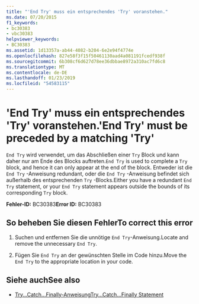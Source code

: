 ```yaml
---
title: "'End Try' muss ein entsprechendes 'Try' voranstehen."
ms.date: 07/20/2015
f1_keywords:
- bc30383
- vbc30383
helpviewer_keywords:
- BC30383
ms.assetid: 1d13357a-ab44-4082-b204-6e2e94f4774e
ms.openlocfilehash: 827e58f3f15f50461130aad4a081191fcedf938f
ms.sourcegitcommit: 6b308cf6d627d78ee36dbbae8972a310ac7fd6c8
ms.translationtype: MT
ms.contentlocale: de-DE
ms.lasthandoff: 01/23/2019
ms.locfileid: "54583115"
---
```

# <a name="end-try-must-be-preceded-by-a-matching-try"></a><span data-ttu-id="3143d-102">'End Try' muss ein entsprechendes 'Try' voranstehen.</span><span class="sxs-lookup"><span data-stu-id="3143d-102">'End Try' must be preceded by a matching 'Try'</span></span>
<span data-ttu-id="3143d-103">`End Try` wird verwendet, um das Abschließen einer `Try` Block und kann daher nur am Ende des Blocks auftreten.</span><span class="sxs-lookup"><span data-stu-id="3143d-103">`End Try` is used to complete a `Try` block, and hence it can only appear at the end of the block.</span></span> <span data-ttu-id="3143d-104">Entweder ist die `End Try` -Anweisung redundant, oder die `End Try` -Anweisung befindet sich außerhalb des entsprechenden `Try` -Blocks.</span><span class="sxs-lookup"><span data-stu-id="3143d-104">Either you have a redundant `End Try` statement, or your `End Try` statement appears outside the bounds of its corresponding `Try` block.</span></span>  
  
 <span data-ttu-id="3143d-105">**Fehler-ID:** BC30383</span><span class="sxs-lookup"><span data-stu-id="3143d-105">**Error ID:** BC30383</span></span>  
  
## <a name="to-correct-this-error"></a><span data-ttu-id="3143d-106">So beheben Sie diesen Fehler</span><span class="sxs-lookup"><span data-stu-id="3143d-106">To correct this error</span></span>  
  
1.  <span data-ttu-id="3143d-107">Suchen und entfernen Sie die unnötige `End Try`-Anweisung.</span><span class="sxs-lookup"><span data-stu-id="3143d-107">Locate and remove the unnecessary `End Try`.</span></span>  
  
2.  <span data-ttu-id="3143d-108">Fügen Sie `End Try` an der gewünschten Stelle im Code hinzu.</span><span class="sxs-lookup"><span data-stu-id="3143d-108">Move the `End Try` to the appropriate location in your code.</span></span>  
  
## <a name="see-also"></a><span data-ttu-id="3143d-109">Siehe auch</span><span class="sxs-lookup"><span data-stu-id="3143d-109">See also</span></span>
- [<span data-ttu-id="3143d-110">Try...Catch...Finally-Anweisung</span><span class="sxs-lookup"><span data-stu-id="3143d-110">Try...Catch...Finally Statement</span></span>](../../visual-basic/language-reference/statements/try-catch-finally-statement.md)

